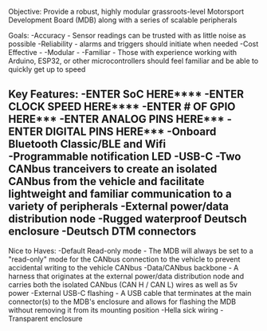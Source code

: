 Objective: 
Provide a robust, highly modular grassroots-level Motorsport Development Board (MDB) along with a series of scalable peripherals

Goals:
-Accuracy - Sensor readings can be trusted with as little noise as possible
-Reliability - alarms and triggers should initiate when needed
-Cost Effective - 
-Modular - 
-Familiar - Those with experience working with Arduino, ESP32, or other microcontrollers should feel familiar and be able to quickly get up to speed


Key Features:
-ENTER SoC HERE****
  -ENTER CLOCK SPEED HERE****
-ENTER # OF GPIO HERE***
  -ENTER ANALOG PINS HERE***
  -ENTER DIGITAL PINS HERE***
-Onboard Bluetooth Classic/BLE and Wifi\
-Programmable notification LED
-USB-C
-Two CANbus tranceivers to create an isolated CANbus from the vehicle and facilitate lightweight and familiar communication to a variety of peripherals
-External power/data distribution node 
-Rugged waterproof Deutsch enclosure
-Deutsch DTM connectors
-

Nice to Haves:
-Default Read-only mode - The MDB will always be set to a "read-only" mode for the CANbus connection to the vehicle to prevent accidental writing to the vehicle CANbus
-Data/CANbus backbone - A harness that originates at the external power/data distribution node and carries both the isolated CANbus (CAN H / CAN L) wires as well as 5v power
-External USB-C flashing - A USB cable that terminates at the main connector(s) to the MDB's enclosure and allows for flashing the MDB without removing it from its mounting position
-Hella sick wiring
-Transparent enclosure

